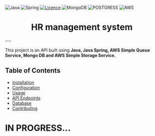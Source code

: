 ![Java](https://img.shields.io/badge/java-%23ED8B00.svg?style=for-the-badge&logo=openjdk&logoColor=white)
![Spring](https://img.shields.io/badge/spring-%236DB33F.svg?style=for-the-badge&logo=spring&logoColor=white)
[![Licence](https://img.shields.io/github/license/Ileriayo/markdown-badges?style=for-the-badge)](./LICENSE)
![MongoDB](https://img.shields.io/badge/MongoDB-%234ea94b.svg?style=for-the-badge&logo=mongodb&logoColor=white)
![POSTGRESS](https://img.shields.io/badge/PostgreSql-0092FF.svg?style=for-the-badge&logo=postgresql&logoColor=white)
![AWS](https://img.shields.io/badge/AWS-%23FF9900.svg?style=for-the-badge&logo=amazon-aws&logoColor=white)

<h1 align="center">HR management system</h1>
---

This project is an API built using **Java, Java Spring, AWS Simple Queue Service, Mongo DB and AWS Simple Storage Service.**

## Table of Contents

- [Installation](#installation)
- [Configuration](#configuration)
- [Usage](#usage)
- [API Endpoints](#api-endpoints)
- [Database](#database)
- [Contributing](#contributing)

# IN PROGRESS...